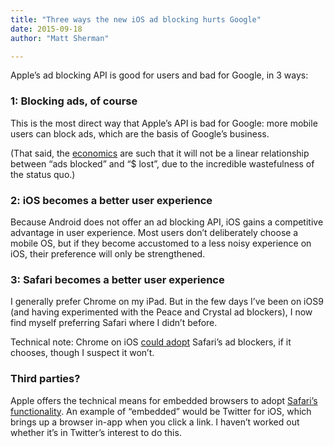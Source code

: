 ```yaml
---
title: "Three ways the new iOS ad blocking hurts Google"
date: 2015-09-18
author: "Matt Sherman"

---
```


Apple’s ad blocking API is good for users and bad for Google, in 3 ways:

### 1: Blocking ads, of course

This is the most direct way that Apple’s API is bad for Google: more mobile users can block ads, which are the basis of Google’s business.

(That said, the [economics](https://medium.com/@clipperhouse/three-outcomes-of-the-adpocalypse-7428b49c4c28#941f) are such that it will not be a linear relationship between “ads blocked” and “$ lost”, due to the incredible wastefulness of the status quo.)

### 2: iOS becomes a better user experience

Because Android does not offer an ad blocking API, iOS gains a competitive advantage in user experience. Most users don’t deliberately choose a mobile OS, but if they become accustomed to a less noisy experience on iOS, their preference will only be strengthened.

### 3: Safari becomes a better user experience

I generally prefer Chrome on my iPad. But in the few days I’ve been on iOS9 (and having experimented with the Peace and Crystal ad blockers), I now find myself preferring Safari where I didn’t before.

Technical note: Chrome on iOS [could adopt](https://www.macstories.net/stories/ios-9-and-safari-view-controller-the-future-of-web-views/) Safari’s ad blockers, if it chooses, though I suspect it won’t.

### Third parties?

Apple offers the technical means for embedded browsers to adopt [Safari’s functionality](https://www.macstories.net/stories/ios-9-and-safari-view-controller-the-future-of-web-views/). An example of “embedded” would be Twitter for iOS, which brings up a browser in-app when you click a link. I haven’t worked out whether it’s in Twitter’s interest to do this.
